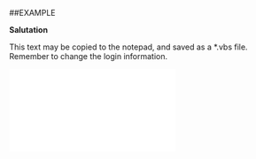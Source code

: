

##EXAMPLE

**Salutation**

This text may be copied to the notepad, and saved as a *.vbs file. Remember to change the login information.

![](../../Examples/vbs/SOPerson.Salutation.vbs.txt)





